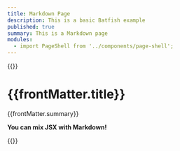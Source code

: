 ```yaml
---
title: Markdown Page
description: This is a basic Batfish example
published: true
summary: This is a Markdown page
modules:
  - import PageShell from '../components/page-shell';
---
```

{{<PageShell
    title="Markdown Page"
    description="This is a basic Batfish example">}}

<h1 class="customHeading">{{frontMatter.title}}</h1>

{{frontMatter.summary}}

**You can mix JSX with Markdown!**

{{</PageShell>}}
